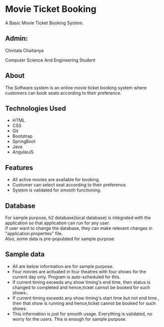 # Movie Ticket Booking
A Basic Movie Ticket Booking System. 
## Admin:
Chintala Chaitanya

Computer Science And Engineering Student
## About
The Software system is an online movie ticket booking system where customers can book seats according to their preference.<br>
## Technologies Used
* HTML
* CSS
* Git
* Bootstrap
* SpringBoot
* Java
* AngularJS

## Features
* All active movies are available for booking.
* Customer can select seat according to their preference.
* System is validated for smooth functioning.
## Database 
For sample purpose, h2 database(local database) is integrated with the application so that application can run for any user.<br>
If user want to change the database, they can make relevant changes in "application.properties" file.<br>
Also, some data is pre-populated for sample purpose<br>
## Sample data
* All are below information are for sample purpose.
* Four movies are activated in four theatres with four shows for the current day only. Program is auto-scheduled for this.  
* If current timing exceeds any show timing's end time, then status is changed to completed and hence,ticket cannot be booked for such shows..
* If current timing exceeds any show timing's start time but not end time , then that show is running and hence,ticket cannot be booked for such shows.
* This information is just for smooth usage. Everything is validated, no worry for the users.
This is enough for sample purpose.
